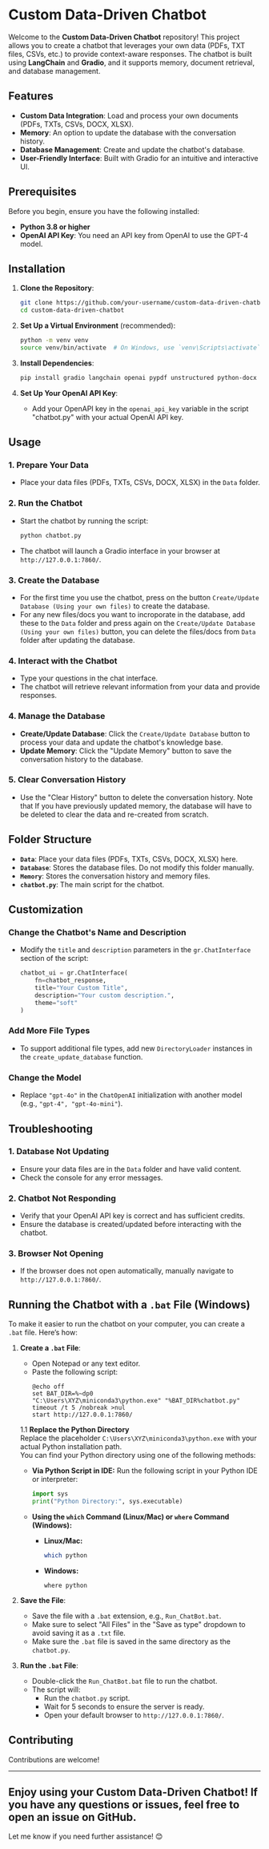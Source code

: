 # Custom Data-Driven Chatbot

Welcome to the **Custom Data-Driven Chatbot** repository! This project allows you to create a chatbot that leverages your own data (PDFs, TXT files, CSVs, etc.) to provide context-aware responses. The chatbot is built using **LangChain** and **Gradio**, and it supports memory, document retrieval, and database management.

## Features
- **Custom Data Integration**: Load and process your own documents (PDFs, TXTs, CSVs, DOCX, XLSX).
- **Memory**: An option to update the database with the conversation history. 
- **Database Management**: Create and update the chatbot's database.
- **User-Friendly Interface**: Built with Gradio for an intuitive and interactive UI.

## Prerequisites
Before you begin, ensure you have the following installed:
- **Python 3.8 or higher**
- **OpenAI API Key**: You need an API key from OpenAI to use the GPT-4 model.

## Installation

1. **Clone the Repository**:
   ```bash
   git clone https://github.com/your-username/custom-data-driven-chatbot.git
   cd custom-data-driven-chatbot
   ```

2. **Set Up a Virtual Environment** (recommended):
   ```bash
   python -m venv venv
   source venv/bin/activate  # On Windows, use `venv\Scripts\activate`
   ```

3. **Install Dependencies**:
   ```bash
   pip install gradio langchain openai pypdf unstructured python-docx pandas numpy tqdm sentence-transformers
   ```

4. **Set Up Your OpenAI API Key**:
   - Add your OpenAPI key in the  `openai_api_key` variable in the script "chatbot.py" with your actual OpenAI API key.

## Usage

### 1. Prepare Your Data
- Place your data files (PDFs, TXTs, CSVs, DOCX, XLSX) in the `Data` folder.

### 2. Run the Chatbot
- Start the chatbot by running the script:
  ```bash
  python chatbot.py
  ```
- The chatbot will launch a Gradio interface in your browser at `http://127.0.0.1:7860/`.

### 3. Create the Database
- For the first time you use the chatbot, press on the button `Create/Update Database (Using your own files)` to create the database. 
- For any new files/docs you want to incroporate in the database, add these to the `Data` folder and press again on the `Create/Update Database (Using your own files)` button, you can delete the files/docs from `Data` folder after updating the database. 

### 4. Interact with the Chatbot
- Type your questions in the chat interface.
- The chatbot will retrieve relevant information from your data and provide responses.

### 4. Manage the Database
- **Create/Update Database**: Click the `Create/Update Database` button to process your data and update the chatbot's knowledge base.
- **Update Memory**: Click the "Update Memory" button to save the conversation history to the database.

### 5. Clear Conversation History
- Use the "Clear History" button to delete the conversation history. Note that If you have previously updated memory, the database will have to be deleted to clear the data and re-created from scratch. 

## Folder Structure
- **`Data`**: Place your data files (PDFs, TXTs, CSVs, DOCX, XLSX) here.
- **`Database`**: Stores the database files. Do not modify this folder manually.
- **`Memory`**: Stores the conversation history and memory files.
- **`chatbot.py`**: The main script for the chatbot.

## Customization

### Change the Chatbot's Name and Description
- Modify the `title` and `description` parameters in the `gr.ChatInterface` section of the script:
  ```python
  chatbot_ui = gr.ChatInterface(
      fn=chatbot_response,
      title="Your Custom Title",
      description="Your custom description.",
      theme="soft"
  )
  ```

### Add More File Types
- To support additional file types, add new `DirectoryLoader` instances in the `create_update_database` function.

### Change the Model
- Replace `"gpt-4o"` in the `ChatOpenAI` initialization with another model (e.g., `"gpt-4", "gpt-4o-mini"`).

## Troubleshooting

### 1. **Database Not Updating**
- Ensure your data files are in the `Data` folder and have valid content.
- Check the console for any error messages.

### 2. **Chatbot Not Responding**
- Verify that your OpenAI API key is correct and has sufficient credits.
- Ensure the database is created/updated before interacting with the chatbot.

### 3. **Browser Not Opening**
- If the browser does not open automatically, manually navigate to `http://127.0.0.1:7860/`.


## Running the Chatbot with a `.bat` File (Windows)

To make it easier to run the chatbot on your computer, you can create a `.bat` file. Here’s how:

1. **Create a `.bat` File**:
   - Open Notepad or any text editor.
   - Paste the following script:
     ```batch
     @echo off
     set BAT_DIR=%~dp0
     "C:\Users\XYZ\miniconda3\python.exe" "%BAT_DIR%chatbot.py"
     timeout /t 5 /nobreak >nul
     start http://127.0.0.1:7860/
     ```
   1.1 **Replace the Python Directory**  
      Replace the placeholder `C:\Users\XYZ\miniconda3\python.exe` with your actual Python installation path.  
      You can find your Python directory using one of the following methods:
   
      - **Via Python Script in IDE:**
        Run the following script in your Python IDE or interpreter:
        ```python
        import sys
        print("Python Directory:", sys.executable)
        ```
   
      - **Using the `which` Command (Linux/Mac) or `where` Command (Windows):**
        - **Linux/Mac:**
          ```bash
          which python
          ```
        - **Windows:**
          ```batch
          where python
          ```
      
2. **Save the File**:
   - Save the file with a `.bat` extension, e.g., `Run_ChatBot.bat`.
   - Make sure to select "All Files" in the "Save as type" dropdown to avoid saving it as a `.txt` file.
   - Make sure the `.bat` file is saved in the same directory as the `chatbot.py`.

3. **Run the `.bat` File**:
   - Double-click the `Run_ChatBot.bat` file to run the chatbot.
   - The script will:
     - Run the `chatbot.py` script.
     - Wait for 5 seconds to ensure the server is ready.
     - Open your default browser to `http://127.0.0.1:7860/`.


## Contributing

Contributions are welcome! 

---
Enjoy using your **Custom Data-Driven Chatbot**! If you have any questions or issues, feel free to open an issue on GitHub.
---
Let me know if you need further assistance! 😊

